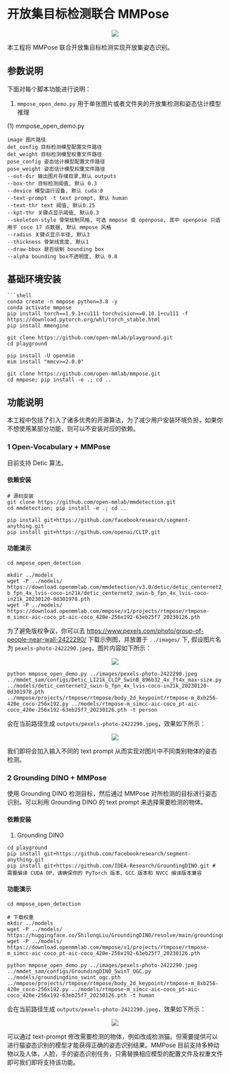 # 开放集目标检测联合 MMPose

<div align=center>
<img src="https://user-images.githubusercontent.com/27466624/231660029-03166059-e8cf-4b17-8aa5-b42f3a52f12a.PNG"/>
</div>

本工程将 MMPose 联合开放集目标检测实现开放集姿态识别。

## 参数说明

下面对每个脚本功能进行说明：

1. `mmpose_open_demo.py` 用于单张图片或者文件夹的开放集检测和姿态估计模型推理

(1) mmpose_open_demo.py

```shell
image 图片路径
det_config 目标检测模型配置文件路径
det_weight 目标检测模型权重文件路径
pose_config 姿态估计模型配置文件路径
pose_weight 姿态估计模型权重文件路径
--out-dir 输出图片存储目录,默认 outputs
--box-thr 目标检测阈值, 默认 0.3
--device 模型运行设备, 默认 cuda:0
--text-prompt -t text prompt, 默认 human
--text-thr text 阈值, 默认0.25
--kpt-thr 关键点显示阈值, 默认0.3
--skeleton-style 骨架绘制风格, 可选 mmpose 或 openpose, 其中 openpose 只适用于 coco 17 点数据, 默认 mmpose 风格
--radius 关键点显示半径, 默认3
--thickness 骨架线宽度, 默认1
--draw-bbox 是否绘制 bounding box
--alpha bounding box不透明度, 默认 0.8
```

## 基础环境安装

````shell
```shell
conda create -n mmpose python=3.8 -y
conda activate mmpose
pip install torch==1.9.1+cu111 torchvision==0.10.1+cu111 -f https://download.pytorch.org/whl/torch_stable.html
pip install mmengine

git clone https://github.com/open-mmlab/playground.git
cd playground

pip install -U openmim
mim install "mmcv>=2.0.0"

git clone https://github.com/open-mmlab/mmpose.git
cd mmpose; pip install -e .; cd ..
````

## 功能说明

本工程中包括了引入了诸多优秀的开源算法，为了减少用户安装环境负担，如果你不想使用某部分功能，则可以不安装对应的依赖。

### 1 Open-Vocabulary + MMPose

目前支持 Detic 算法。

#### 依赖安装

```shell
# 源码安装
git clone https://github.com/open-mmlab/mmdetection.git
cd mmdetection; pip install -e .; cd ..

pip install git+https://github.com/facebookresearch/segment-anything.git
pip install git+https://github.com/openai/CLIP.git
```

#### 功能演示

```shell
cd mmpose_open_detection

mkdir ../models
wget -P ../models/ https://download.openmmlab.com/mmdetection/v3.0/detic/detic_centernet2_swin-b_fpn_4x_lvis-coco-in21k/detic_centernet2_swin-b_fpn_4x_lvis-coco-in21k_20230120-0d301978.pth
wget -P ../models/ https://download.openmmlab.com/mmpose/v1/projects/rtmpose/rtmpose-m_simcc-aic-coco_pt-aic-coco_420e-256x192-63eb25f7_20230126.pth
```

为了避免版权争议，你可以去 https://www.pexels.com/photo/group-of-people-near-wall-2422290/ 下载示例图，并放置于 `../images/` 下, 假设图片名为 `pexels-photo-2422290.jpeg`，图片内容如下所示：

<div align=center>
<img src="https://user-images.githubusercontent.com/17425982/231630138-eec92ce2-9e26-4c54-b58c-1e39fb2add75.png"/>
</div>

```shell
python mmpose_open_demo.py ../images/pexels-photo-2422290.jpeg ../mmdet_sam/configs/Detic_LI21k_CLIP_SwinB_896b32_4x_ft4x_max-size.py ../models/detic_centernet2_swin-b_fpn_4x_lvis-coco-in21k_20230120-0d301978.pth ../mmpose/projects/rtmpose/rtmpose/body_2d_keypoint/rtmpose-m_8xb256-420e_coco-256x192.py ../models/rtmpose-m_simcc-aic-coco_pt-aic-coco_420e-256x192-63eb25f7_20230126.pth -t person
```

会在当前路径生成 `outputs/pexels-photo-2422290.jpeg`，效果如下所示：

<div align=center>
<img src="https://user-images.githubusercontent.com/17425982/231633730-e4d60b19-2b1e-4d1e-87d9-6ab6cd6d717a.png"/>
</div>

我们即将会加入输入不同的 text prompt 从而实现对图片中不同类别物体的姿态检测。

### 2 Grounding DINO + MMPose

使用 Grounding DINO 检测目标，然后通过 MMPose 对所检测的目标进行姿态识别。可以利用 Grounding DINO 的 text prompt 来选择需要检测的物体。

#### 依赖安装

1. Grounding DINO

```shell
cd playground
pip install git+https://github.com/facebookresearch/segment-anything.git
pip install git+https://github.com/IDEA-Research/GroundingDINO.git # 需要编译 CUDA OP，请确保你的 PyTorch 版本、GCC 版本和 NVCC 编译版本兼容
```

#### 功能演示

```shell
cd mmpose_open_detection

# 下载权重
mkdir ../models
wget -P ../models/ https://huggingface.co/ShilongLiu/GroundingDINO/resolve/main/groundingdino_swint_ogc.pth
wget -P ../models/ https://download.openmmlab.com/mmpose/v1/projects/rtmpose/rtmpose-m_simcc-aic-coco_pt-aic-coco_420e-256x192-63eb25f7_20230126.pth

python mmpose_open_demo.py ../images/pexels-photo-2422290.jpeg ../mmdet_sam/configs/GroundingDINO_SwinT_OGC.py ../models/groundingdino_swint_ogc.pth ../mmpose/projects/rtmpose/rtmpose/body_2d_keypoint/rtmpose-m_8xb256-420e_coco-256x192.py ../models/rtmpose-m_simcc-aic-coco_pt-aic-coco_420e-256x192-63eb25f7_20230126.pth -t human
```

会在当前路径生成 `outputs/pexels-photo-2422290.jpeg`，效果如下所示：

<div align=center>
<img src="https://user-images.githubusercontent.com/8425513/231439110-c0e7d6f8-5692-4bcb-b6cf-c3c243a990a5.jpg"/>
</div>

可以通过 text-prompt 修改需要检测的物体，例如改成检测猫。但需要提供可以进行猫姿态识别的模型才能获得正确的姿态识别结果。MMPose 目前支持多种动物以及人体，人脸，手的姿态识别任务，只需替换相应模型的配置文件及权重文件即可我们即将支持该功能。
